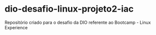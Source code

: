 # dio-desafio-linux-projeto2-iac
Repositório criado para o desafio da DIO referente ao Bootcamp - Linux Experience
